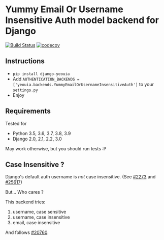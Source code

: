 # Yummy Email Or Username Insensitive Auth model backend for Django

[![Build Status](https://travis-ci.org/nim65s/django-YummyEmailOrUsernameInsensitiveAuth.svg?branch=master)](https://travis-ci.org/nim65s/django-YummyEmailOrUsernameInsensitiveAuth)
[![codecov](https://codecov.io/gh/nim65s/django-YummyEmailOrUsernameInsensitiveAuth/branch/master/graph/badge.svg?token=APCEYTJRV3)](https://codecov.io/gh/nim65s/django-YummyEmailOrUsernameInsensitiveAuth)

## Instructions

* `pip install django-yeouia`
* Add `AUTHENTICATION_BACKENDS = ['yeouia.backends.YummyEmailOrUsernameInsensitiveAuth']` to your `settings.py`
* Enjoy

## Requirements

Tested for

* Python 3.5, 3.6, 3.7, 3.8, 3.9
* Django 2.0, 2.1, 2.2, 3.0

May work otherwise, but you should run tests :P

## Case Insensitive ?

Django's default auth username is *not* case insensitive.
(See [#2273](https://code.djangoproject.com/ticket/2273) and [#25617](https://code.djangoproject.com/ticket/25617))

But… Who cares ?

This backend tries:

1. username, case sensitive
2. username, case insensitive
3. email, case insensitive

And follows [#20760](https://code.djangoproject.com/ticket/20760).
